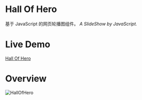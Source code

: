 # Hall Of Hero
基于 JavaScript 的网页轮播图组件。
*A SlideShow by JavaScript.*

# Live Demo
[Hall Of Hero](http://aurdes.com/hallofhero/ "在当前页面打开此演示项目，若想在新标签页打开，请通过 [Ctrl + 单击此链接] 或 [鼠标中键点击此链接] 进行访问.")

# Overview
![HallOfHero](https://repository-images.githubusercontent.com/197150791/cf13aa80-a7e6-11e9-9554-54cfa6f4b007)

